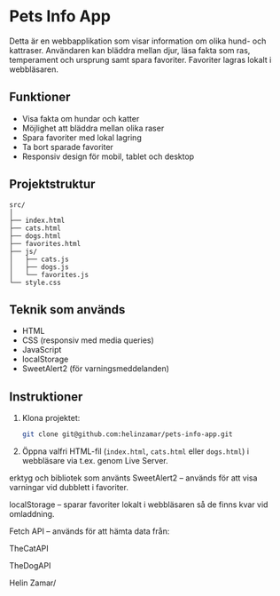 # Pets Info App

Detta är en webbapplikation som visar information om olika hund- och kattraser. Användaren kan bläddra mellan djur, läsa fakta som ras, temperament och ursprung samt spara favoriter. Favoriter lagras lokalt i webbläsaren.

## Funktioner

- Visa fakta om hundar och katter
- Möjlighet att bläddra mellan olika raser
- Spara favoriter med lokal lagring
- Ta bort sparade favoriter
- Responsiv design för mobil, tablet och desktop

## Projektstruktur

```
src/
│
├── index.html
├── cats.html
├── dogs.html
├── favorites.html
├── js/
│   ├── cats.js
│   ├── dogs.js
│   └── favorites.js
└── style.css
```

## Teknik som används

- HTML
- CSS (responsiv med media queries)
- JavaScript
- localStorage
- SweetAlert2 (för varningsmeddelanden)

## Instruktioner

1. Klona projektet:
   ```bash
   git clone git@github.com:helinzamar/pets-info-app.git
   ```
2. Öppna valfri HTML-fil (`index.html`, `cats.html` eller `dogs.html`) i webbläsare via t.ex. genom Live Server.

erktyg och bibliotek som använts
SweetAlert2 – används för att visa varningar vid dubblett i favoriter.

localStorage – sparar favoriter lokalt i webbläsaren så de finns kvar vid omladdning.

Fetch API – används för att hämta data från:

TheCatAPI

TheDogAPI

Helin Zamar/
